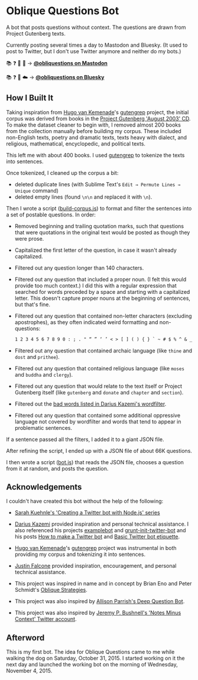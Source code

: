# Oblique Questions Bot

A bot that posts questions without context. The questions are drawn from Project
Gutenberg texts.

Currently posting several times a day to Mastodon and Bluesky. (It used to
post to Twitter, but I don't use Twitter anymore and neither do my bots.)

📚 ❓ 🤖 🐘 &rarr; **[@obliquestions on Mastodon](https://mastodon.matthewmcvickar.com/@obliquestions)**

📚 ❓ 🤖 ☁️ &rarr; **[@obliquestions on Bluesky](https://bsky.app/profile/obliquestions.bsky.social)**

## How I Built It

Taking inspiration from [Hugo van Kemenade](https://github.com/hugovk/)'s
[gutengrep](https://github.com/hugovk/gutengrep) project, the initial corpus was
derived from books in the [Project Gutenberg 'August 2003'
CD](https://www.gutenberg.org/ebooks/11220). To make the dataset cleaner to
begin with, I removed almost 200 books from the collection manually before
building my corpus. These included non-English texts, poetry and dramatic texts,
texts heavy with dialect, and religious, mathematical, encyclopedic, and
political texts.

This left me with about 400 books. I used [gutengrep](https://github.com/hugovk)
to tokenize the texts into sentences.

Once tokenized, I cleaned up the corpus a bit:

- deleted duplicate lines (with Sublime Text's `Edit → Permute Lines → Unique`
  command)
- deleted empty lines (found `\n\n` and replaced it with `\n`).

Then I wrote a script ([build-corpus.js](build-corpus.js)) to format and filter
the sentences into a set of postable questions. In order:

- Removed beginning and trailing quotation marks, such that questions that were
  quotations in the original text would be posted as though they were prose.

- Capitalized the first letter of the question, in case it wasn't already
  capitalized.

- Filtered out any question longer than 140 characters.

- Filtered out any question that included a proper noun. (I felt this would
  provide too much context.) I did this with a regular expression that searched
  for words preceded by a space and starting with a capitalized letter. This
  doesn't capture proper nouns at the beginning of sentences, but that's fine.

- Filtered out any question that contained non-letter characters (excluding
  apostrophes), as they often indicated weird formatting and non-questions:

    ```txt
    1 2 3 4 5 6 7 8 9 0 : ; . " “ ” ‘ ’ < > [ ] ( ) { } ` ~ # $ % ^ & _ + - = \ / |
    ```

- Filtered out any question that contained archaic language (like `thine` and
  `dost` and `prithee`).

- Filtered out any question that contained religious language (like `moses` and
  `buddha` and `clergy`).

- Filtered out any question that would relate to the text itself or Project
  Gutenberg itself (like `gutenberg` and `donate` and `chapter` and `section`).

- Filtered out the [bad words listed in Darius Kazemi's
  wordfilter](https://github.com/dariusk/wordfilter/blob/master/lib/badwords.json).

- Filtered out any question that contained some additional oppressive language
  not covered by wordfilter and words that tend to appear in problematic
  sentences.

If a sentence passed all the filters, I added it to a giant JSON file.

After refining the script, I ended up with a JSON file of about 66K questions.

I then wrote a script ([bot.js](bot.js)) that reads the JSON file, chooses a
question from it at random, and posts the question.

## Acknowledgements

I couldn't have created this bot without the help of the following:

- [Sarah Kuehnle's 'Creating a Twitter bot with Node.js'
  series](http://ursooperduper.github.io/2014/10/27/twitter-bot-with-node-js-part-1.html)

- [Darius Kazemi](https://tinysubversions.com) provided inspiration and personal
  technical assistance. I also referenced his projects
  [examplebot](https://github.com/dariusk/examplebot) and
  [grunt-init-twitter-bot](https://github.com/dariusk/grunt-init-twitter-bot)
  and his posts [How to make a Twitter
  bot](http://tinysubversions.com/2013/09/how-to-make-a-twitter-bot/) and [Basic
  Twitter bot
  etiquette](http://tinysubversions.com/2013/03/basic-twitter-bot-etiquette/).

- [Hugo van Kemenade](https://github.com/hugovk/)'s
  [gutengrep](https://github.com/hugovk) project was instrumental in both
  providing my corpus and tokenizing it into sentences.

- [Justin Falcone](https://twitter.com/modernserf) provided inspiration,
  encouragement, and personal technical assistance.

- This project was inspired in name and in concept by Brian Eno and Peter
  Schmidt's [Oblique
  Strategies](https://en.wikipedia.org/wiki/Oblique_Strategies).

- This project was also inspired by [Allison Parrish's Deep Question
  Bot](https://twitter.com/deepquestionbot).

- This project was also inspired by [Jeremy P. Bushnell's 'Notes Minus Context'
  Twitter account](https://twitter.com/jpbisreading).

## Afterword

This is my first bot. The idea for Oblique Questions came to me while walking
the dog on Saturday, October 31, 2015. I started working on it the next day and
launched the working bot on the morning of Wednesday, November 4, 2015.
